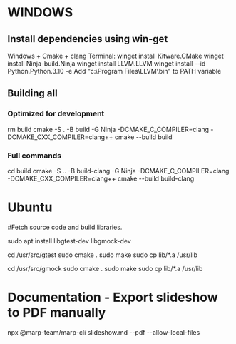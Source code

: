 # WINDOWS
## Install dependencies using win-get
Windows + Cmake + clang
Terminal:
    winget install Kitware.CMake
    winget install Ninja-build.Ninja
    winget install LLVM.LLVM
    winget install --id Python.Python.3.10 -e
Add "c:\Program Files\LLVM\bin\" to PATH variable


## Building all
### Optimized for development
rm build
cmake -S . -B build -G Ninja  -DCMAKE_C_COMPILER=clang -DCMAKE_CXX_COMPILER=clang++
cmake --build build

### Full commands
cd build
cmake -S .. -B build-clang -G Ninja -DCMAKE_C_COMPILER=clang -DCMAKE_CXX_COMPILER=clang++
cmake --build build-clang



# Ubuntu
#Fetch source code and build libraries. 

sudo apt install libgtest-dev libgmock-dev

cd /usr/src/gtest
sudo cmake .
sudo make
sudo cp lib/*.a /usr/lib

cd /usr/src/gmock
sudo cmake .
sudo make
sudo cp lib/*.a /usr/lib


# Documentation - Export slideshow to PDF manually
npx @marp-team/marp-cli slideshow.md --pdf --allow-local-files



